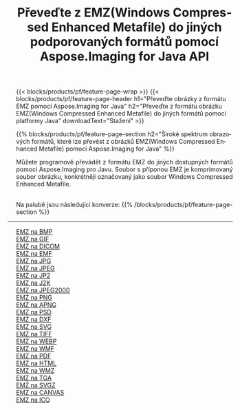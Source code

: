 ﻿---
title: Převeďte z EMZ(Windows Compressed Enhanced Metafile) do jiných podporovaných formátů pomocí Aspose.Imaging for Java API 
weight: 3920
url: /cs/java/conversion/from/emz 
lang: cs
langdirlevel: 2
locales: zh-hans,ja,it,ru,de,es,fr,nl,id,lt,pl,pt,vi,tr,ko,zh-hant,ar,hi,th,sv,cs,uk,he
description: Aspose.Imaging lze snadno převést z formátu EMZ(Windows Compressed Enhanced Metafile) do jiných formátů pomocí platformy Java
---

{{< blocks/products/pf/feature-page-wrap >}}
{{< blocks/products/pf/feature-page-header h1="Převeďte obrázky z formátu EMZ pomocí Aspose.Imaging for Java" h2="Převeďte z formátu obrázku EMZ(Windows Compressed Enhanced Metafile) do jiných formátů pomocí platformy Java" downloadText="Stažení" >}}


{{% blocks/products/pf/feature-page-section  h2="Široké spektrum obrazových formátů, které lze převést z obrázků EMZ(Windows Compressed Enhanced Metafile) pomocí Aspose.Imaging for Java" %}}
<p align=justify>Můžete programově převádět z formátu EMZ do jiných dostupných formátů pomocí
Aspose.Imaging pro Javu. Soubor s příponou EMZ je komprimovaný soubor obrázku, konkrétněji označovaný jako soubor Windows Compressed Enhanced Metafile.</p>
<br/>
Na palubě jsou následující konverze:
{{% /blocks/products/pf/feature-page-section %}}
<div class="container-fluid productfamilypage bg-gray">
    <div class="convertypes bg-gray agp-content section">
        <div class="container">
		<hr style="margin-left:-20px;"/>
		<div class="row other-converters">
		    <div class='col-md-2 other-converter remove-lp remove-rp'><a href="/imaging/cs/java/conversion/emz-to-bmp" >EMZ na BMP</a></div><div class='col-md-2 other-converter remove-lp remove-rp'><a href="/imaging/cs/java/conversion/emz-to-gif" >EMZ na GIF</a></div><div class='col-md-2 other-converter remove-lp remove-rp'><a href="/imaging/cs/java/conversion/emz-to-dicom" >EMZ na DICOM</a></div><div class='col-md-2 other-converter remove-lp remove-rp'><a href="/imaging/cs/java/conversion/emz-to-emf" >EMZ na EMF</a></div><div class='col-md-2 other-converter remove-lp remove-rp'><a href="/imaging/cs/java/conversion/emz-to-jpg" >EMZ na JPG</a></div><div class='col-md-2 other-converter remove-lp remove-rp'><a href="/imaging/cs/java/conversion/emz-to-jpeg" >EMZ na JPEG</a></div><div class='col-md-2 other-converter remove-lp remove-rp'><a href="/imaging/cs/java/conversion/emz-to-jp2" >EMZ na JP2</a></div><div class='col-md-2 other-converter remove-lp remove-rp'><a href="/imaging/cs/java/conversion/emz-to-j2k" >EMZ na J2K</a></div><div class='col-md-2 other-converter remove-lp remove-rp'><a href="/imaging/cs/java/conversion/emz-to-jpeg2000" >EMZ na JPEG2000</a></div><div class='col-md-2 other-converter remove-lp remove-rp'><a href="/imaging/cs/java/conversion/emz-to-png" >EMZ na PNG</a></div><div class='col-md-2 other-converter remove-lp remove-rp'><a href="/imaging/cs/java/conversion/emz-to-apng" >EMZ na APNG</a></div><div class='col-md-2 other-converter remove-lp remove-rp'><a href="/imaging/cs/java/conversion/emz-to-psd" >EMZ na PSD</a></div><div class='col-md-2 other-converter remove-lp remove-rp'><a href="/imaging/cs/java/conversion/emz-to-dxf" >EMZ na DXF</a></div><div class='col-md-2 other-converter remove-lp remove-rp'><a href="/imaging/cs/java/conversion/emz-to-svg" >EMZ na SVG</a></div><div class='col-md-2 other-converter remove-lp remove-rp'><a href="/imaging/cs/java/conversion/emz-to-tiff" >EMZ na TIFF</a></div><div class='col-md-2 other-converter remove-lp remove-rp'><a href="/imaging/cs/java/conversion/emz-to-webp" >EMZ na WEBP</a></div><div class='col-md-2 other-converter remove-lp remove-rp'><a href="/imaging/cs/java/conversion/emz-to-wmf" >EMZ na WMF</a></div><div class='col-md-2 other-converter remove-lp remove-rp'><a href="/imaging/cs/java/conversion/emz-to-pdf" >EMZ na PDF</a></div><div class='col-md-2 other-converter remove-lp remove-rp'><a href="/imaging/cs/java/conversion/emz-to-html" >EMZ na HTML</a></div><div class='col-md-2 other-converter remove-lp remove-rp'><a href="/imaging/cs/java/conversion/emz-to-wmz" >EMZ na WMZ</a></div><div class='col-md-2 other-converter remove-lp remove-rp'><a href="/imaging/cs/java/conversion/emz-to-tga" >EMZ na TGA</a></div><div class='col-md-2 other-converter remove-lp remove-rp'><a href="/imaging/cs/java/conversion/emz-to-svgz" >EMZ na SVGZ</a></div><div class='col-md-2 other-converter remove-lp remove-rp'><a href="/imaging/cs/java/conversion/emz-to-canvas" >EMZ na CANVAS</a></div><div class='col-md-2 other-converter remove-lp remove-rp'><a href="/imaging/cs/java/conversion/emz-to-ico" >EMZ na ICO</a></div>
                </div>
        </div>
    </div>
</div>
<br/>

